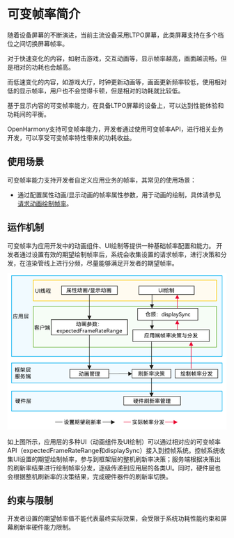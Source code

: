 # 可变帧率简介

随着设备屏幕的不断演进，当前主流设备采用LTPO屏幕，此类屏幕支持在多个档位之间切换屏幕帧率。

对于快速变化的内容，如射击游戏，交互动画等，显示帧率越高，画面越流畅，但是相对的功耗也会越高。

而低速变化的内容，如游戏大厅，时钟更新动画等，画面更新频率较低，使用相对低的显示帧率，用户也不会觉得卡顿，但是相对的功耗就比较低。

基于显示内容的可变帧率能力，在具备LTPO屏幕的设备上，可以达到性能体验和功耗间的平衡。

OpenHarmony支持可变帧率能力，开发者通过使用可变帧率API，进行相关业务开发，可以享受可变帧率特性带来的功耗收益。

## 使用场景

可变帧率能力支持开发者自定义应用业务的帧率，其常见的使用场景：

- 通过配置属性动画/显示动画的帧率属性参数，用于动画的绘制，具体请参见[请求动画绘制帧率](./cj-displaysync-animation.md)。

## 运作机制

可变帧率为应用开发中的动画组件、UI绘制等提供一种基础帧率配置和能力。
开发者通过设置有效的期望绘制帧率后，系统会收集设置的请求帧率，进行决策和分发，在渲染管线上进行分频，尽量能够满足开发者的期望帧率。

![可变帧率原理图](./figures/displaysync-architecture.png)

如上图所示，应用层的多种UI（动画组件及UI绘制）可以通过相对应的可变帧率API（expectedFrameRateRange和displaySync）接入到控帧系统。控帧系统收集UI设置的期望绘制帧率，参与到框架层的整机刷新率决策；服务端根据决策出的刷新率结果进行绘制帧率分发，逐级传递到应用层的各类UI。同时，硬件层也会根据整机刷新率的决策结果，完成硬件器件的刷新率切换。

## 约束与限制

开发者设置的期望帧率值不能代表最终实际效果，会受限于系统功耗性能约束和屏幕刷新率硬件能力限制。
